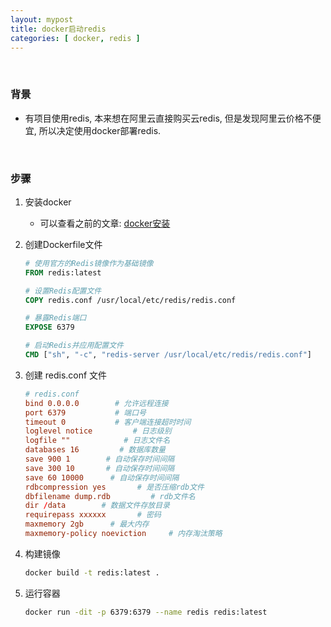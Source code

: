 ```yaml
---
layout: mypost
title: docker启动redis
categories: [ docker, redis ]
---
```


<br>

### 背景

- 有项目使用redis, 本来想在阿里云直接购买云redis, 但是发现阿里云价格不便宜, 所以决定使用docker部署redis.

<br>

### 步骤

1. 安装docker

   - 可以查看之前的文章: [docker安装](https://han-gr.github.io/posts/2024/08/31/docker%E5%AE%89%E8%A3%85%E9%97%AE%E9%A2%98.html)

2. 创建Dockerfile文件

    ```dockerfile
    # 使用官方的Redis镜像作为基础镜像
    FROM redis:latest
    
    # 设置Redis配置文件
    COPY redis.conf /usr/local/etc/redis/redis.conf
    
    # 暴露Redis端口
    EXPOSE 6379
    
    # 启动Redis并应用配置文件
    CMD ["sh", "-c", "redis-server /usr/local/etc/redis/redis.conf"]
    ```

3. 创建 redis.conf 文件

    ```conf
    # redis.conf
    bind 0.0.0.0        # 允许远程连接
    port 6379           # 端口号
    timeout 0           # 客户端连接超时时间
    loglevel notice         # 日志级别
    logfile ""            # 日志文件名
    databases 16         # 数据库数量
    save 900 1        # 自动保存时间间隔
    save 300 10       # 自动保存时间间隔
    save 60 10000      # 自动保存时间间隔
    rdbcompression yes       # 是否压缩rdb文件
    dbfilename dump.rdb         # rdb文件名
    dir /data        # 数据文件存放目录
    requirepass xxxxxx       # 密码
    maxmemory 2gb      # 最大内存
    maxmemory-policy noeviction     # 内存淘汰策略
    ```

4. 构建镜像

    ```bash
    docker build -t redis:latest .
    ```

5. 运行容器

    ```bash
    docker run -dit -p 6379:6379 --name redis redis:latest
    ```

